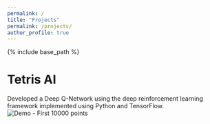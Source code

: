 ```yaml
---
permalink: /
title: "Projects"
permalink: /projects/
author_profile: true
---
```


{% include base_path %}

Tetris AI
======
Developed a Deep Q-Network using the deep reinforcement learning framework implemented using Python and TensorFlow.
![Demo - First 10000 points](https://github.com/ChesterHuynh/tetrisAI)

